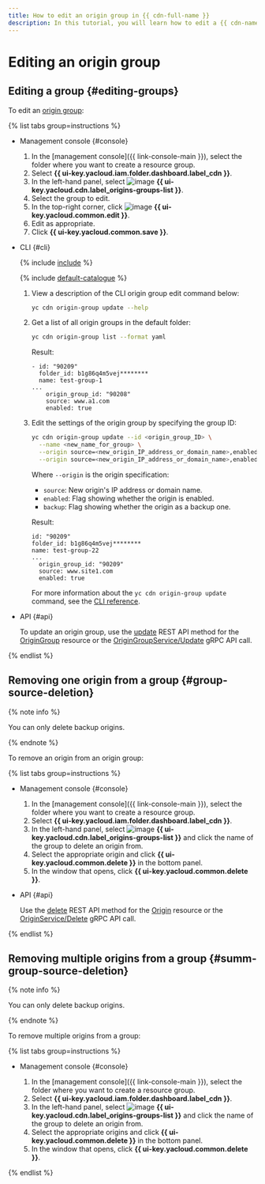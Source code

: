 ```yaml
---
title: How to edit an origin group in {{ cdn-full-name }}
description: In this tutorial, you will learn how to edit a {{ cdn-name }} origin group.
---
```


# Editing an origin group

## Editing a group {#editing-groups}

To edit an [origin group](../../concepts/origins.md):

{% list tabs group=instructions %}

- Management console {#console}

  1. In the [management console]({{ link-console-main }}), select the folder where you want to create a resource group.
  1. Select **{{ ui-key.yacloud.iam.folder.dashboard.label_cdn }}**.
  1. In the left-hand panel, select ![image](../../../_assets/console-icons/folder-tree.svg) **{{ ui-key.yacloud.cdn.label_origins-groups-list }}**.
  1. Select the group to edit.
  1. In the top-right corner, click ![image](../../../_assets/console-icons/pencil.svg) **{{ ui-key.yacloud.common.edit }}**.
  1. Edit as appropriate.
  1. Click **{{ ui-key.yacloud.common.save }}**.

- CLI {#cli}

  {% include [include](../../../_includes/cli-install.md) %}

  {% include [default-catalogue](../../../_includes/default-catalogue.md) %}

  1. View a description of the CLI origin group edit command below:

     ```bash
     yc cdn origin-group update --help
     ```

  1. Get a list of all origin groups in the default folder:

     ```bash
     yc cdn origin-group list --format yaml
     ```

     Result:

     ```text
     - id: "90209"
       folder_id: b1g86q4m5vej********
       name: test-group-1
     ...
         origin_group_id: "90208"
         source: www.a1.com
         enabled: true
     ```

  1. Edit the settings of the origin group by specifying the group ID:

     ```bash
     yc cdn origin-group update --id <origin_group_ID> \
       --name <new_name_for_group> \
       --origin source=<new_origin_IP_address_or_domain_name>,enabled=true \
       --origin source=<new_origin_IP_address_or_domain_name>,enabled=true,backup=true
     ```

     Where `--origin` is the origin specification:
     * `source`: New origin's IP address or domain name.
     * `enabled`: Flag showing whether the origin is enabled.
     * `backup`: Flag showing whether the origin as a backup one.

     Result:

     ```text
     id: "90209"
     folder_id: b1g86q4m5vej********
     name: test-group-22
     ...
       origin_group_id: "90209"
       source: www.site1.com
       enabled: true
     ```

     For more information about the `yc cdn origin-group update` command, see the [CLI reference](../../../cli/cli-ref/managed-services/cdn/origin-group/update.md).

- API {#api}

  To update an origin group, use the [update](../../api-ref/OriginGroup/update.md) REST API method for the [OriginGroup](../../api-ref/OriginGroup/index.md) resource or the [OriginGroupService/Update](../../api-ref/grpc/OriginGroup/update.md) gRPC API call.

{% endlist %}

## Removing one origin from a group {#group-source-deletion}

{% note info %}

You can only delete backup origins.

{% endnote %}

To remove an origin from an origin group:

{% list tabs group=instructions %}

- Management console {#console}

  1. In the [management console]({{ link-console-main }}), select the folder where you want to create a resource group.
  1. Select **{{ ui-key.yacloud.iam.folder.dashboard.label_cdn }}**.
  1. In the left-hand panel, select ![image](../../../_assets/console-icons/folder-tree.svg) **{{ ui-key.yacloud.cdn.label_origins-groups-list }}** and click the name of the group to delete an origin from.
  1. Select the appropriate origin and click **{{ ui-key.yacloud.common.delete }}** in the bottom panel.
  1. In the window that opens, click **{{ ui-key.yacloud.common.delete }}**.

- API {#api}

  Use the [delete](../../api-ref/Origin/delete.md) REST API method for the [Origin](../../api-ref/Origin/index.md) resource or the [OriginService/Delete](../../api-ref/grpc/Origin/delete.md) gRPC API call.

{% endlist %}

## Removing multiple origins from a group {#summ-group-source-deletion}

{% note info %}

You can only delete backup origins.

{% endnote %}

To remove multiple origins from a group:

{% list tabs group=instructions %}

- Management console {#console}

  1. In the [management console]({{ link-console-main }}), select the folder where you want to create a resource group.
  1. Select **{{ ui-key.yacloud.iam.folder.dashboard.label_cdn }}**.
  1. In the left-hand panel, select ![image](../../../_assets/console-icons/folder-tree.svg) **{{ ui-key.yacloud.cdn.label_origins-groups-list }}** and click the name of the group to delete an origin from.
  1. Select the appropriate origins and click **{{ ui-key.yacloud.common.delete }}** in the bottom panel.
  1. In the window that opens, click **{{ ui-key.yacloud.common.delete }}**.

{% endlist %}